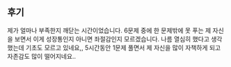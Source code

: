## 후기

제가 얼마나 부족한지 깨닫는 시간이었습니다. 6문제 중에 한 문제밖에 못 푸는 제 자신을 보면서
이게 성장통인지 아니면 좌절감인지 모르겠습니다.
나름 열심히 했다고 생각했는데 기초도 모르고 있네요,,
5시간동안 1문제 풀면서 제 자신을 많이 자책하게 되고 자존감도 많이 떨어지네요..

